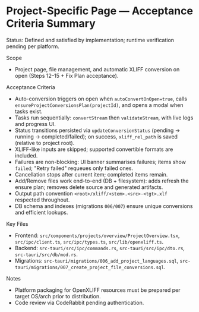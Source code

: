 # Project-Specific Page — Acceptance Criteria Summary

Status: Defined and satisfied by implementation; runtime verification pending per platform.

Scope
- Project page, file management, and automatic XLIFF conversion on open (Steps 12–15 + Fix Plan acceptance).

Acceptance Criteria
- Auto-conversion triggers on open when `autoConvertOnOpen=true`, calls `ensureProjectConversionsPlan(projectId)`, and opens a modal when tasks exist.
- Tasks run sequentially: `convertStream` then `validateStream`, with live logs and progress UI.
- Status transitions persisted via `updateConversionStatus` (pending → running → completed/failed); on success, `xliff_rel_path` is saved (relative to project root).
- XLIFF-like inputs are skipped; supported convertible formats are included.
- Failures are non-blocking: UI banner summarises failures; items show `failed`; "Retry failed" requeues only failed ones.
- Cancellation stops after current item; completed items remain.
- Add/Remove files work end-to-end (DB + filesystem): adds refresh the ensure plan; removes delete source and generated artifacts.
- Output path convention `<root>/xliff/<stem>.<src>-<tgt>.xlf` respected throughout.
- DB schema and indexes (migrations `006/007`) ensure unique conversions and efficient lookups.

Key Files
- Frontend: `src/components/projects/overview/ProjectOverview.tsx`, `src/ipc/client.ts`, `src/ipc/types.ts`, `src/lib/openxliff.ts`.
- Backend: `src-tauri/src/ipc/commands.rs`, `src-tauri/src/ipc/dto.rs`, `src-tauri/src/db/mod.rs`.
- Migrations: `src-tauri/migrations/006_add_project_languages.sql`, `src-tauri/migrations/007_create_project_file_conversions.sql`.

Notes
- Platform packaging for OpenXLIFF resources must be prepared per target OS/arch prior to distribution.
- Code review via CodeRabbit pending authentication.

